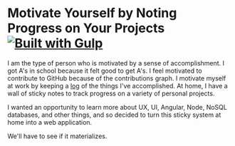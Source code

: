 Motivate Yourself by Noting Progress on Your Projects [![Built with Gulp](http://img.shields.io/badge/Built%20with-Gulp-orange.svg)](http://gulpjs.com)
========

I am the type of person who is motivated by a sense of accomplishment. I got A's
in school because it felt good to get A's. I feel motivated to contribute to
GitHub because of the contributions graph. I motivate myself at work by keeping
a [log](https://coderwall.com/p/nudgba) of the things I've accomplished. At
home, I have a wall of sticky notes to track progress on a variety of personal
projects.

I wanted an opportunity to learn more about UX, UI, Angular, Node, NoSQL
databases, and other things, and so decided to turn this sticky system at home
into a web application.

We'll have to see if it materializes.
